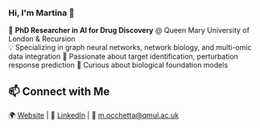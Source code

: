 ### Hi, I'm Martina 🌟 

🔬  **PhD Researcher in AI for Drug Discovery** @ Queen Mary University of London & Recursion  
💡  Specializing in graph neural networks, network biology, and multi-omic data integration 
📖  Passionate about target identification, perturbation response prediction
🔭  Curious about biological foundation models

## 📫 Connect with Me  
🌍 [Website](https://martina-occhetta.github.io) | 
🔗 [LinkedIn](https://www.linkedin.com/in/martina-occhetta) | 
📧 m.occhetta@qmul.ac.uk  

<!--
**martina-occhetta/martina-occhetta** is a ✨ _special_ ✨ repository because its `README.md` (this file) appears on your GitHub profile.

Here are some ideas to get you started:

- 🔭 I’m currently working on ...
- 🌱 I’m currently learning ...
- 👯 I’m looking to collaborate on ...
- 🤔 I’m looking for help with ...
- 💬 Ask me about ...
- 📫 How to reach me: ...
- 😄 Pronouns: ...
- ⚡ Fun fact: ...


## 🔬 Research & Projects  
- **Target Identification from Multi-Omics Data** | PhD Project  
- **PertEval-scFM**: Benchmarking Single-Cell Foundation Models for Perturbation Effect Prediction | *NeurIPS 2024 Workshop AIDrugX*  
- **Enhancing Drug Discovery with GNNs** | *APBJC 2024 (poster)*  

## 🛠 Skills  
**ML & Bioinformatics:** Python (PyTorch, Lightning), GNNs, Network Biology, AlphaFold2, HPC  
**Tools:** JAX, Haiku, Pandas, scikit-learn, LaTeX  
**Other:** Teaching Assistant, Open-Source Contributions  
-->
